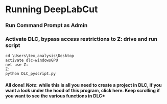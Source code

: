 # Running DeepLabCut

### Run Command Prompt as Admin

### Activate DLC, bypass access restrictions to Z: drive and run script
```
cd \Users\tex_analysis\Desktop
activate dlc-windowsGPU
net use Z:
Z:
python DLC_pyscript.py
```

#### All done! *Note*: while this is all you need to create a project in DLC, if you want a look under the hood of this program, click here. Keep scrolling if you want to see the various functions in DLC*

